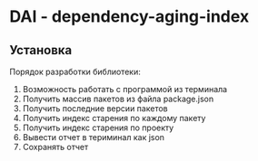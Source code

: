 # DAI - dependency-aging-index

## Установка

Порядок разработки библиотеки:

1) Возможность работать с программой из терминала
2) Получить массив пакетов из файла package.json
3) Получить последние версии пакетов
4) Получить индекс старения по каждому пакету
5) Получить индекс старения по проекту
6) Вывести отчет в териминал как json
7) Сохранять отчет

